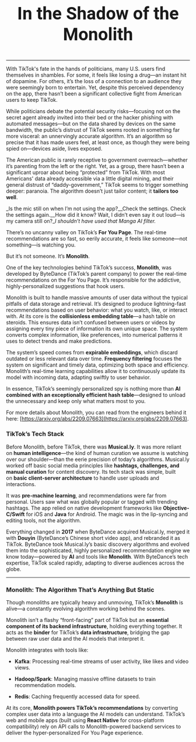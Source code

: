 



<h1 style="font-family: 'Roboto', sans-serif; font-size: 48px; text-align: center; font-weight: 700;">In the Shadow of the Monolith</h1>

<div style="border-bottom: 1px solid black; margin-top: 0; padding-bottom: 10px;"></div>


With TikTok's fate in the hands of politicians, many U.S. users find themselves in shambles. For some, it feels like losing a drug—an instant hit of dopamine. For others, it’s the loss of a connection to an audience they were seemingly born to entertain. Yet, despite this perceived dependency on the app, there hasn’t been a significant collective fight from American users to keep TikTok. 

While politicians debate the potential security risks—focusing not on the secret agent already invited into their bed or the hacker phishing with automated messages—but on the data shared by devices on the same bandwidth, the public’s distrust of TikTok seems rooted in something far more visceral: an unnervingly accurate algorithm. It’s an algorithm so precise that it has made users feel, at least once, as though they were being spied on—devices aside, lives exposed.

The American public is rarely receptive to government overreach—whether it’s parenting from the left or the right. Yet, as a group, there hasn’t been a significant uproar about being “protected” from TikTok. With most Americans' data already accessible via a little digital mining, and their general distrust of “daddy-government,” TikTok seems to trigger something deeper: paranoia. The algorithm doesn’t just tailor content; it **tailors too well**.

_Is the mic still on when I’m not using the app?__Check the settings. Check the settings again.__How did it know? Wait, I didn’t even say it out loud—is my camera still on?__I shouldn’t have used that Manga AI filter._

There’s no uncanny valley on TikTok’s **For You Page**. The real-time recommendations are so fast, so eerily accurate, it feels like someone—not something—is watching you.

But it’s not someone. It’s **Monolith**.

One of the key technologies behind TikTok’s success, **Monolith**, was developed by ByteDance (TikTok’s parent company) to power the real-time recommendations on the For You Page. It’s responsible for the addictive, highly-personalized suggestions that hook users.

Monolith is built to handle massive amounts of user data without the typical pitfalls of data storage and retrieval. It’s designed to produce lightning-fast recommendations based on user behavior: what you watch, like, or interact with. At its core is the **collisionless embedding table**—a hash table on steroids. This ensures data isn’t confused between users or videos by assigning every tiny piece of information its own unique space. The system converts complex information, like preferences, into numerical patterns it uses to detect trends and make predictions.

The system’s speed comes from **expirable embeddings**, which discard outdated or less relevant data over time. **Frequency filtering** focuses the system on significant and timely data, optimizing both space and efficiency. Monolith’s real-time learning capabilities allow it to continuously update its model with incoming data, adapting swiftly to user behavior.

In essence, TikTok’s seemingly personalized spy is nothing more than **AI combined with an exceptionally efficient hash table**—designed to unload the unnecessary and keep only what matters most to you.

For more details about Monolith, you can read from the engineers behind it here: [https://arxiv.org/abs/2209.07663](https://arxiv.org/abs/2209.07663).

  

### **TikTok’s Tech Stack**

Before Monolith, before TikTok, there was **Musical.ly**. It was more reliant on **human intelligence**—the kind of human curation we assume is watching over our shoulder—than the eerie precision of today’s algorithms. Musical.ly worked off basic social media principles like **hashtags, challenges, and manual curation** for content discovery. Its tech stack was simple, built on **basic client-server architecture** to handle user uploads and interactions.

It was **pre-machine learning**, and recommendations were far from personal. Users saw what was globally popular or tagged with trending hashtags. The app relied on native development frameworks like **Objective-C/Swift** for iOS and **Java** for Android. The magic was in the lip-syncing and editing tools, not the algorithm.

Everything changed in **2017** when ByteDance acquired Musical.ly, merged it with **Douyin** (ByteDance’s Chinese short video app), and rebranded it as TikTok. ByteDance took Musical.ly’s basic discovery algorithms and evolved them into the sophisticated, highly personalized recommendation engine we know today—powered by **AI** and tools like **Monolith**. With ByteDance’s tech expertise, TikTok scaled rapidly, adapting to diverse audiences across the globe.

  

- - -

  

### **Monolith: The Algorithm That’s Anything But Static**

Though monoliths are typically heavy and unmoving, TikTok’s **Monolith** is alive—a constantly evolving algorithm working behind the scenes.

Monolith isn’t a flashy “front-facing” part of TikTok but an **essential component of its backend infrastructure**, holding everything together. It acts as the **binder** for TikTok’s **data infrastructure**, bridging the gap between raw user data and the AI models that interpret it.

Monolith integrates with tools like:

*   **Kafka**: Processing real-time streams of user activity, like likes and video views.
    
*   **Hadoop/Spark**: Managing massive offline datasets to train recommendation models.
    
*   **Redis**: Caching frequently accessed data for speed.
    

At its core, **Monolith powers TikTok’s recommendations** by converting complex user data into a language the AI models can understand. TikTok’s web and mobile apps (built using **React Native** for cross-platform compatibility) rely on API calls to Monolith-powered backend services to deliver the hyper-personalized For You Page experience.
